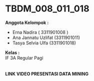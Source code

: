 # TBDM_008_011_018

<strong> Anggota Kelompok :  </strong></br>
- Erna Nadira ( 3311901008 ) </br>
- Ana Jannatu Uzlifat (3311901011) </br>
- Tasya Selvia Ulfa (3311901018) 

<strong> Kelas : </strong></br>
IF 3A Regular Pagi </br>
</br>
</br> 
<strong> LINK VIDEO PRESENTASI DATA MINING </strong></br>

